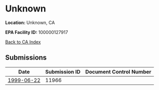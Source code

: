 # Unknown

**Location:** Unknown, CA

**EPA Facility ID:** 100000127917

[Back to CA Index](../../index.md)

## Submissions

| Date | Submission ID | Document Control Number |
|------|--------------|-------------------------|
| [1999-06-22](submissions/11966.md) | 11966 |  |
